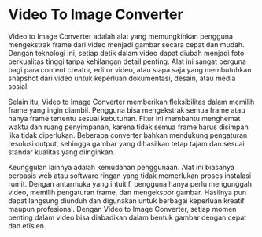 # Video To Image Converter

Video to Image Converter adalah alat yang memungkinkan pengguna mengekstrak frame dari video menjadi gambar secara cepat dan mudah. Dengan teknologi ini, setiap detik dalam video dapat diubah menjadi foto berkualitas tinggi tanpa kehilangan detail penting. Alat ini sangat berguna bagi para content creator, editor video, atau siapa saja yang membutuhkan snapshot dari video untuk keperluan dokumentasi, desain, atau media sosial.

Selain itu, Video to Image Converter memberikan fleksibilitas dalam memilih frame yang ingin diambil. Pengguna bisa mengekstrak semua frame atau hanya frame tertentu sesuai kebutuhan. Fitur ini membantu menghemat waktu dan ruang penyimpanan, karena tidak semua frame harus disimpan jika tidak diperlukan. Beberapa converter bahkan mendukung pengaturan resolusi output, sehingga gambar yang dihasilkan tetap tajam dan sesuai standar kualitas yang diinginkan.

Keunggulan lainnya adalah kemudahan penggunaan. Alat ini biasanya berbasis web atau software ringan yang tidak memerlukan proses instalasi rumit. Dengan antarmuka yang intuitif, pengguna hanya perlu mengunggah video, memilih pengaturan frame, dan mengekspor gambar. Hasilnya pun dapat langsung diunduh dan digunakan untuk berbagai keperluan kreatif maupun profesional. Dengan Video to Image Converter, setiap momen penting dalam video bisa diabadikan dalam bentuk gambar dengan cepat dan efisien.
